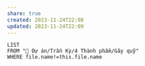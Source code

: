 ```yaml
---
share: true
created: 2023-11-24T22:08
updated: 2023-11-24T22:09
---
```


```dataview
LIST
FROM "📐 Dự án/Trấn Kỳ/4 Thành phẩm/Gây quỹ" 
WHERE file.name!=this.file.name
```